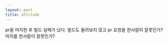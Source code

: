 ```yaml
---
layout: post
title: attitude
---
```


pr을 머지한 후 빌드 실패가 났다. 빌드도 돌려보지 않고 pr 요청을 한사람이 잘못인가? 머지를 한사람이 잘못인가?

